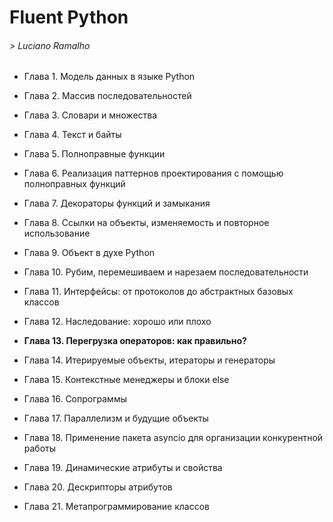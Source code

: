 
# Fluent Python
###### > Luciano Ramalho

- Глава 1. Модель данных в языке Python
- Глава 2. Массив последовательностей
- Глава 3. Словари и множества
- Глава 4. Текст и байты
- Глава 5. Полноправные функции
- Глава 6. Реализация паттернов проектирования с помощью
  полноправных функций
- Глава 7. Декораторы функций и замыкания
- Глава 8. Ссылки на объекты, изменяемость и повторное
  использование
- Глава 9. Объект в духе Python
- Глава 10. Рубим, перемешиваем и нарезаем
  последовательности
- Глава 11. Интерфейсы: от протоколов до абстрактных
  базовых классов
- Глава 12. Наследование: хорошо или плохо

- **Глава 13. Перегрузка операторов: как правильно?**
- Глава 14. Итерируемые объекты, итераторы и генераторы
- Глава 15. Контекстные менеджеры и блоки else
- Глава 16. Сопрограммы
- Глава 17. Параллелизм и будущие объекты
- Глава 18. Применение пакета asyncio для организации
  конкурентной работы
- Глава 19. Динамические атрибуты и свойства
- Глава 20. Дескрипторы атрибутов
- Глава 21. Метапрограммирование классов
